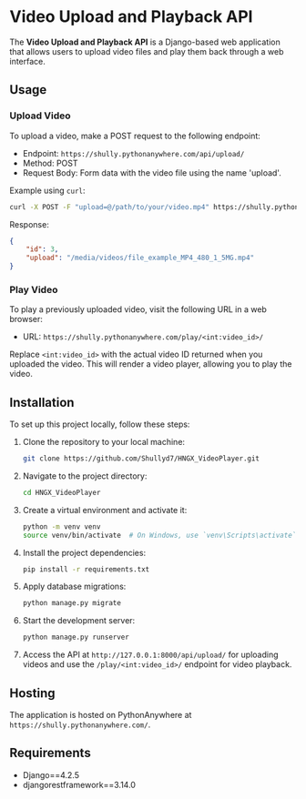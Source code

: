 # Video Upload and Playback API

The **Video Upload and Playback API** is a Django-based web application that allows users to upload video files and play them back through a web interface.

## Usage

### Upload Video

To upload a video, make a POST request to the following endpoint:

- Endpoint: `https://shully.pythonanywhere.com/api/upload/`
- Method: POST
- Request Body: Form data with the video file using the name 'upload'.

Example using `curl`:

```bash
curl -X POST -F "upload=@/path/to/your/video.mp4" https://shully.pythonanywhere.com/api/upload/
```

Response:

```json
{
    "id": 3,
    "upload": "/media/videos/file_example_MP4_480_1_5MG.mp4"
}
```

### Play Video

To play a previously uploaded video, visit the following URL in a web browser:

- URL: `https://shully.pythonanywhere.com/play/<int:video_id>/`

Replace `<int:video_id>` with the actual video ID returned when you uploaded the video. This will render a video player, allowing you to play the video.

## Installation

To set up this project locally, follow these steps:

1. Clone the repository to your local machine:

   ```bash
   git clone https://github.com/Shullyd7/HNGX_VideoPlayer.git
   ```

2. Navigate to the project directory:

   ```bash
   cd HNGX_VideoPlayer
   ```

3. Create a virtual environment and activate it:

   ```bash
   python -m venv venv
   source venv/bin/activate  # On Windows, use `venv\Scripts\activate`
   ```

4. Install the project dependencies:

   ```bash
   pip install -r requirements.txt
   ```

5. Apply database migrations:

   ```bash
   python manage.py migrate
   ```

6. Start the development server:

   ```bash
   python manage.py runserver
   ```

7. Access the API at `http://127.0.0.1:8000/api/upload/` for uploading videos and use the `/play/<int:video_id>/` endpoint for video playback.

## Hosting

The application is hosted on PythonAnywhere at `https://shully.pythonanywhere.com/`.

## Requirements

- Django==4.2.5
- djangorestframework==3.14.0